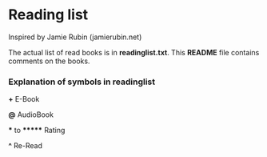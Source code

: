 # Reading list

Inspired by Jamie Rubin (jamierubin.net)

The actual list of read books is in **readinglist.txt**. This **README** file contains comments on the books.

### Explanation of symbols in **readinglist**


**+** E-Book

**@** AudioBook

__*__ to __*****__ Rating

__^__ Re-Read
